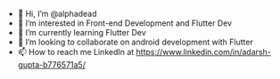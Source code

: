 - 👋 Hi, I’m @alphadead
- 👀 I’m interested in Front-end Development and Flutter Dev
- 🌱 I’m currently learning Flutter Dev
- 💞️ I’m looking to collaborate on android development with Flutter
- 📫 How to reach me LinkedIn at https://www.linkedin.com/in/adarsh-gupta-b776571a5/

<!---
alphadead/alphadead is a ✨ special ✨ repository because its `README.md` (this file) appears on your GitHub profile.
You can click the Preview link to take a look at your changes.
--->
